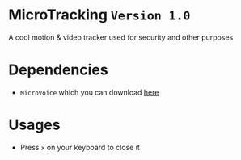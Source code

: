 # MicroTracking `Version 1.0`
A cool motion &amp; video tracker used for security and other purposes 

# Dependencies
- `MicroVoice` which you can download [here](https://github.com/MioCoding/MicroVoice)

# Usages
- Press `x` on your keyboard to close it
